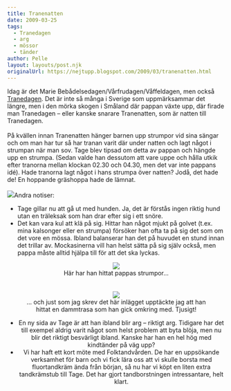 ```yaml
---
title: Tranenatten
date: 2009-03-25
tags: 
  - Tranedagen
  - arg
  - mössor
  - tänder	
author: Pelle
layout: layouts/post.njk
originalUrl: https://nejtupp.blogspot.com/2009/03/tranenatten.html
---
```


Idag är det Marie Bebådelsedagen/Vårfrudagen/Våffeldagen, men också <a href="http://sv.wikipedia.org/wiki/Trandagen">Tranedagen</a>. Det är inte så många i Sverige som uppmärksammar det längre, men i den mörka skogen i Småland där pappan växte upp, där firade man Tranedagen  – eller kanske snarare Tranenatten, som är natten till Tranedagen.<br><br>På kvällen innan Tranenatten hänger barnen upp strumpor vid sina sängar och om man har tur så har tranan varit där under natten och lagt något i strumpan när man sov. Tage blev tipsad om detta av pappan och hängde upp en strumpa. (Sedan valde han dessutom att vare uppe och hålla utkik efter tranorna mellan klockan 02.30 och 04.30, men det var inte pappans idé). Hade tranorna lagt något i hans strumpa över natten? Jodå, det hade de! En hoppande gräshoppa hade de lämnat.<br><br><img src="../../../../img/_MG_1659_1024pix.jpg">Andra notiser:<br><ul><li>Tage gillar nu att gå ut med hunden. Ja, det är förstås ingen riktig hund utan en träleksak som han drar efter sig i ett snöre.</li><li>Det kan vara kul att klä på sig. Hittar han något mjukt på golvet (t.ex. mina kalsonger eller en strumpa) försöker han ofta ta på sig det som om det vore en mössa. Ibland balanserar han det på huvudet en stund innan det trillar av. Mockasinerna vill han helst sätta på sig själv också, men pappa måste alltid hjälpa till för att det ska lyckas.</li></ul><div style="text-align: center;"><img src="../../../../img/_MG_1647_1024pix.jpg">
	<figcaption>Här har han hittat pappas strumpor...</span></span><br><br><br></div><div style="text-align: center;"><img src="../../../../img/_MG_1709_1024pix.jpg">
	<figcaption>... och just som jag skrev det här inlägget upptäckte jag att han<br>hittat en dammtrasa som han gick omkring med. Tjusigt!</figcaption><ul><li>En ny sida av Tage är att han ibland blir arg – riktigt arg. Tidigare har det till exempel aldrig varit något som helst problem att byta blöja, men nu blir det riktigt besvärligt ibland. Kanske har han en hel hög med kindtänder på väg upp?</li><li>Vi har haft ett kort möte med Folktandvården. De har en uppsökande verksamhet för barn och vi fick lära oss att vi skulle borsta med fluortandkräm ända från början, så nu har vi köpt en liten extra tandkrämstub till Tage. Det har gjort tandborstningen intressantare, helt klart.</li></ul>
